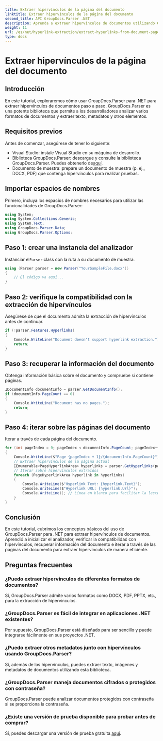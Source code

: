 ```yaml
---
title: Extraer hipervínculos de la página del documento
linktitle: Extraer hipervínculos de la página del documento
second_title: API GroupDocs.Parser .NET
description: Aprenda a extraer hipervínculos de documentos utilizando GroupDocs.Parser para .NET. Guía paso a paso para la extracción de hipervínculos en C#.
weight: 11
url: /es/net/hyperlink-extraction/extract-hyperlinks-from-document-page/
type: docs
---
```

# Extraer hipervínculos de la página del documento

## Introducción
En este tutorial, exploraremos cómo usar GroupDocs.Parser para .NET para extraer hipervínculos de documentos paso a paso. GroupDocs.Parser es una potente biblioteca que permite a los desarrolladores analizar varios formatos de documentos y extraer texto, metadatos y otros elementos.
## Requisitos previos
Antes de comenzar, asegúrese de tener lo siguiente:
- Visual Studio: instale Visual Studio en su máquina de desarrollo.
-  Biblioteca GroupDocs.Parser: descargue y consulte la biblioteca GroupDocs.Parser. Puedes obtenerlo de[aquí](https://releases.groupdocs.com/parser/net/).
- Documento de muestra: prepare un documento de muestra (p. ej., DOCX, PDF) que contenga hipervínculos para realizar pruebas.

## Importar espacios de nombres
Primero, incluya los espacios de nombres necesarios para utilizar las funcionalidades de GroupDocs.Parser:
```csharp
using System;
using System.Collections.Generic;
using System.Text;
using GroupDocs.Parser.Data;
using GroupDocs.Parser.Options;
```
## Paso 1: crear una instancia del analizador
 Instanciar el`Parser` class con la ruta a su documento de muestra.
```csharp
using (Parser parser = new Parser("YourSampleFile.docx"))
{
    // El código va aquí...
}
```
## Paso 2: verifique la compatibilidad con la extracción de hipervínculos
Asegúrese de que el documento admita la extracción de hipervínculos antes de continuar.
```csharp
if (!parser.Features.Hyperlinks)
{
    Console.WriteLine("Document doesn't support hyperlink extraction.");
    return;
}
```
## Paso 3: recuperar la información del documento
Obtenga información básica sobre el documento y compruebe si contiene páginas.
```csharp
IDocumentInfo documentInfo = parser.GetDocumentInfo();
if (documentInfo.PageCount == 0)
{
    Console.WriteLine("Document has no pages.");
    return;
}
```
## Paso 4: iterar sobre las páginas del documento
Iterar a través de cada página del documento.
```csharp
for (int pageIndex = 0; pageIndex < documentInfo.PageCount; pageIndex++)
{
    Console.WriteLine($"Page {pageIndex + 1}/{documentInfo.PageCount}");
    // Extraer hipervínculos de la página actual
    IEnumerable<PageHyperlinkArea> hyperlinks = parser.GetHyperlinks(pageIndex);
    // Iterar sobre hipervínculos extraídos
    foreach (PageHyperlinkArea hyperlink in hyperlinks)
    {
        Console.WriteLine($"Hyperlink Text: {hyperlink.Text}");
        Console.WriteLine($"Hyperlink URL: {hyperlink.Url}");
        Console.WriteLine(); // Línea en blanco para facilitar la lectura
    }
}
```

## Conclusión
En este tutorial, cubrimos los conceptos básicos del uso de GroupDocs.Parser para .NET para extraer hipervínculos de documentos. Aprendió a inicializar el analizador, verificar la compatibilidad con hipervínculos, recuperar información del documento e iterar a través de las páginas del documento para extraer hipervínculos de manera eficiente.

## Preguntas frecuentes
### ¿Puedo extraer hipervínculos de diferentes formatos de documentos?
Sí, GroupDocs.Parser admite varios formatos como DOCX, PDF, PPTX, etc., para la extracción de hipervínculos.
### ¿GroupDocs.Parser es fácil de integrar en aplicaciones .NET existentes?
Por supuesto, GroupDocs.Parser está diseñado para ser sencillo y puede integrarse fácilmente en sus proyectos .NET.
### ¿Puedo extraer otros metadatos junto con hipervínculos usando GroupDocs.Parser?
Sí, además de los hipervínculos, puedes extraer texto, imágenes y metadatos de documentos utilizando esta biblioteca.
### ¿GroupDocs.Parser maneja documentos cifrados o protegidos con contraseña?
GroupDocs.Parser puede analizar documentos protegidos con contraseña si se proporciona la contraseña.
### ¿Existe una versión de prueba disponible para probar antes de comprar?
 Sí, puedes descargar una versión de prueba gratuita.[aquí](https://releases.groupdocs.com/).
